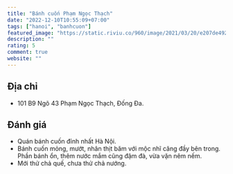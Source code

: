 ```yaml
---
title: "Bánh cuốn Phạm Ngọc Thạch"
date: "2022-12-10T10:55:09+07:00"
tags: ["hanoi", "banhcuon"]
featured_image: "https://static.riviu.co/960/image/2021/03/20/e207de492c4e60fefc70c15efaa31c43_output.jpeg"
description: ""
rating: 5
comment: true
website: ""
---
```


## Địa chỉ

- 101 B9 Ngõ 43 Phạm Ngọc Thạch, Đống Đa.

## Đánh giá

- Quán bánh cuốn đỉnh nhất Hà Nội.
- Bánh cuốn mỏng, mướt, nhân thịt băm với mộc nhĩ căng đầy bên trong. Phần bánh ổn, thêm nước mắm cũng đậm đà, vừa vặn nêm nếm.
- Mới thử chả quế, chưa thử chả nướng.
